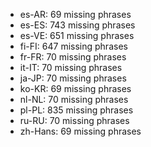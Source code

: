- es-AR: 69 missing phrases
- es-ES: 743 missing phrases
- es-VE: 651 missing phrases
- fi-FI: 647 missing phrases
- fr-FR: 70 missing phrases
- it-IT: 70 missing phrases
- ja-JP: 70 missing phrases
- ko-KR: 69 missing phrases
- nl-NL: 70 missing phrases
- pl-PL: 835 missing phrases
- ru-RU: 70 missing phrases
- zh-Hans: 69 missing phrases
